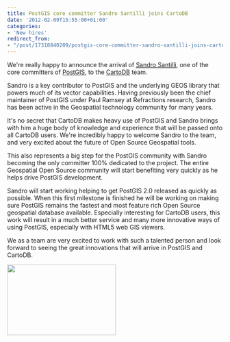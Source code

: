 ```yaml
---
title: PostGIS core committer Sandro Santilli joins CartoDB
date: '2012-02-09T15:55:00+01:00'
categories:
- 'New hires'
redirect_from:
- "/post/17318840209/postgis-core-committer-sandro-santilli-joins-cartodb/"
---
```


We're really happy to announce the arrival of <a href="http://www.vizzuality.com/team/sandro">Sandro Santilli</a>, one of the core committers of <a href="http://postgis.refractions.net/">PostGIS</a>, to the <a href="http://www.cartodb.com">CartoDB</a> team.

Sandro is a key contributor to PostGIS and the underlying GEOS library that powers much of its vector capabilities. Having previously been the chief maintainer of PostGIS under Paul Ramsey at Refractions research, Sandro has been active in the Geospatial technology community for many years.

It's no secret that CartoDB makes heavy use of PostGIS and Sandro brings with him a huge body of knowledge and experience that will be passed onto all CartoDB users. We're incredibly happy to welcome Sandro to the team, and very excited about the future of Open Source Geospatial tools.

This also represents a big step for the PostGIS community with Sandro becoming the only committer 100% dedicated to the project. The entire Geospatial Open Source community will start benefiting very quickly as he helps drive PostGIS development.

Sandro will start working helping to get PostGIS 2.0 released as quickly as possible. When this first milestone is finished he will be working on making sure PostGIS remains the fastest and most feature rich Open Source geospatial database available. Especially interesting for CartoDB users, this work will result in a much better service and many more innovative ways of using PostGIS, especially with HTML5 web GIS viewers.

We as a team are very excited to work with such a talented person and look forward to seeing the great innovations that will arrive in PostGIS and CartoDB. 

<img align="left" height="165" src="http://cartodb.s3.amazonaws.com/tumblr/posts/strk.jpg" width="254"/>

